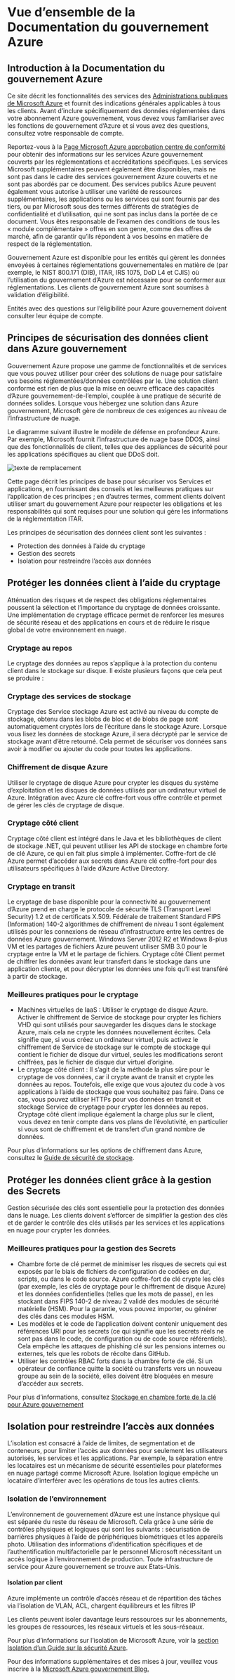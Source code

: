 <properties
    pageTitle="Documentation de gouvernement Azure | Microsoft Azure"
    description="Cela fournit une comparaison des fonctionnalités et des conseils sur le développement d’applications pour Azure gouvernement"
    services="Azure-Government"
    cloud="gov" 
    documentationCenter=""
    authors="ryansoc"
    manager="zakramer"
    editor=""/>

<tags
    ms.service="multiple"
    ms.devlang="na"
    ms.topic="article"
    ms.tgt_pltfrm="na"
    ms.workload="azure-government"
    ms.date="08/25/2016"
    ms.author="ryansoc"/>


#  <a name="azure-government-documentation-overview"></a>Vue d’ensemble de la Documentation du gouvernement Azure

##  <a name="introduction-to-azure-government-documentation"></a>Introduction à la Documentation du gouvernement Azure

Ce site décrit les fonctionnalités des services des [Administrations publiques de Microsoft Azure](https://azure.microsoft.com/features/gov/) et fournit des indications générales applicables à tous les clients. Avant d’inclure spécifiquement des données réglementées dans votre abonnement Azure gouvernement, vous devez vous familiariser avec les fonctions de gouvernement d’Azure et si vous avez des questions, consultez votre responsable de compte.

Reportez-vous à la [Page Microsoft Azure approbation centre de conformité](http://www.microsoft.com/en-us/TrustCenter/Compliance/default.aspx) pour obtenir des informations sur les services Azure gouvernement couverts par les réglementations et accréditations spécifiques. Les services Microsoft supplémentaires peuvent également être disponibles, mais ne sont pas dans le cadre des services gouvernement Azure couverts et ne sont pas abordés par ce document. Des services publics Azure peuvent également vous autorise à utiliser une variété de ressources supplémentaires, les applications ou les services qui sont fournis par des tiers, ou par Microsoft sous des termes différents de stratégies de confidentialité et d’utilisation, qui ne sont pas inclus dans la portée de ce document. Vous êtes responsable de l’examen des conditions de tous les « module complémentaire » offres en son genre, comme des offres de marché, afin de garantir qu’ils répondent à vos besoins en matière de respect de la réglementation.

Gouvernement Azure est disponible pour les entités qui gèrent les données envoyées à certaines réglementations gouvernementales en matière de (par exemple, le NIST 800.171 (DIB), ITAR, IRS 1075, DoD L4 et CJIS) où l’utilisation du gouvernement d’Azure est nécessaire pour se conformer aux réglementations. Les clients de gouvernement Azure sont soumises à validation d’éligibilité.

Entités avec des questions sur l’éligibilité pour Azure gouvernement doivent consulter leur équipe de compte.

##  <a name="principles-for-securing-customer-data-in-azure-government"></a>Principes de sécurisation des données client dans Azure gouvernement

Gouvernement Azure propose une gamme de fonctionnalités et de services que vous pouvez utiliser pour créer des solutions de nuage pour satisfaire vos besoins réglementées/données contrôlées par le. Une solution client conforme est rien de plus que la mise en oeuvre efficace des capacités d’Azure gouvernement-de-l’emploi, couplée à une pratique de sécurité de données solides.
Lorsque vous hébergez une solution dans Azure gouvernement, Microsoft gère de nombreux de ces exigences au niveau de l’infrastructure de nuage.

Le diagramme suivant illustre le modèle de défense en profondeur Azure. Par exemple, Microsoft fournit l’infrastructure de nuage base DDOS, ainsi que des fonctionnalités de client, telles que des appliances de sécurité pour les applications spécifiques au client que DDoS doit.

![texte de remplacement](./media/azure-government-Defenseindepth.png)

Cette page décrit les principes de base pour sécuriser vos Services et applications, en fournissant des conseils et les meilleures pratiques sur l’application de ces principes ; en d’autres termes, comment clients doivent utiliser smart du gouvernement Azure pour respecter les obligations et les responsabilités qui sont requises pour une solution qui gère les informations de la réglementation ITAR.

Les principes de sécurisation des données client sont les suivantes :
* Protection des données à l’aide du cryptage
* Gestion des secrets
* Isolation pour restreindre l’accès aux données

##  <a name="protecting-customer-data-using-encryption"></a>Protéger les données client à l’aide du cryptage

Atténuation des risques et de respect des obligations réglementaires poussent la sélection et l’importance du cryptage de données croissante. Une implémentation de cryptage efficace permet de renforcer les mesures de sécurité réseau et des applications en cours et de réduire le risque global de votre environnement en nuage.

### <a name="Overview"></a>Cryptage au repos
Le cryptage des données au repos s’applique à la protection du contenu client dans le stockage sur disque. Il existe plusieurs façons que cela peut se produire :

### <a name="Overview"></a>Cryptage des services de stockage

Cryptage des Service stockage Azure est activé au niveau du compte de stockage, obtenu dans les blobs de bloc et de blobs de page sont automatiquement cryptés lors de l’écriture dans le stockage Azure. Lorsque vous lisez les données de stockage Azure, il sera décrypté par le service de stockage avant d’être retourné. Cela permet de sécuriser vos données sans avoir à modifier ou ajouter du code pour toutes les applications.

### <a name="Overview"></a>Chiffrement de disque Azure
Utiliser le cryptage de disque Azure pour crypter les disques du système d’exploitation et les disques de données utilisés par un ordinateur virtuel de Azure. Intégration avec Azure clé coffre-fort vous offre contrôle et permet de gérer les clés de cryptage de disque.

### <a name="Overview"></a>Cryptage côté client
Cryptage côté client est intégré dans le Java et les bibliothèques de client de stockage .NET, qui peuvent utiliser les API de stockage en chambre forte de clé Azure, ce qui en fait plus simple à implémenter. Coffre-fort de clé Azure permet d’accéder aux secrets dans Azure clé coffre-fort pour des utilisateurs spécifiques à l’aide d’Azure Active Directory.

### <a name="Overview"></a>Cryptage en transit

Le cryptage de base disponible pour la connectivité au gouvernement d’Azure prend en charge le protocole de sécurité TLS (Transport Level Security) 1.2 et de certificats X.509. Fédérale de traitement Standard FIPS (Information) 140-2 algorithmes de chiffrement de niveau 1 sont également utilisés pour les connexions de réseau d’infrastructure entre les centres de données Azure gouvernement.  Windows Server 2012 R2 et Windows 8-plus VM et les partages de fichiers Azure peuvent utiliser SMB 3.0 pour le cryptage entre la VM et le partage de fichiers. Cryptage côté Client permet de chiffrer les données avant leur transfert dans le stockage dans une application cliente, et pour décrypter les données une fois qu’il est transféré à partir de stockage.

### <a name="Overview"></a>Meilleures pratiques pour le cryptage

* Machines virtuelles de IaaS : Utiliser le cryptage de disque Azure. Activer le chiffrement de Service de stockage pour crypter les fichiers VHD qui sont utilisés pour sauvegarder les disques dans le stockage Azure, mais cela ne crypte les données nouvellement écrites. Cela signifie que, si vous créez un ordinateur virtuel, puis activez le chiffrement de Service de stockage sur le compte de stockage qui contient le fichier de disque dur virtuel, seules les modifications seront chiffrées, pas le fichier de disque dur virtuel d’origine.
* Le cryptage côté client : Il s’agit de la méthode la plus sûre pour le cryptage de vos données, car il crypte avant de transit et crypte les données au repos. Toutefois, elle exige que vous ajoutez du code à vos applications à l’aide de stockage que vous souhaitez pas faire. Dans ce cas, vous pouvez utiliser HTTPs pour vos données en transit et stockage Service de cryptage pour crypter les données au repos. Cryptage côté client implique également la charge plus sur le client, vous devez en tenir compte dans vos plans de l’évolutivité, en particulier si vous sont de chiffrement et de transfert d’un grand nombre de données.

Pour plus d’informations sur les options de chiffrement dans Azure, consultez le [Guide de sécurité de stockage](/storage-security-guide).

##  <a name="protecting-customer-data-by-managing-secrets"></a>Protéger les données client grâce à la gestion des Secrets

Gestion sécurisée des clés sont essentielle pour la protection des données dans le nuage. Les clients doivent s’efforcer de simplifier la gestion des clés et de garder le contrôle des clés utilisés par les services et les applications en nuage pour crypter les données.

### <a name="Overview"></a>Meilleures pratiques pour la gestion des Secrets

* Chambre forte de clé permet de minimiser les risques de secrets qui est exposés par le biais de fichiers de configuration de codées en dur, scripts, ou dans le code source. Azure coffre-fort de clé crypte les clés (par exemple, les clés de cryptage pour le chiffrement de disque Azure) et les données confidentielles (telles que les mots de passe), en les stockant dans FIPS 140-2 de niveau 2 validé des modules de sécurité matérielle (HSM). Pour la garantie, vous pouvez importer, ou générer des clés dans ces modules HSM.
* Les modèles et le code de l’application doivent contenir uniquement des références URI pour les secrets (ce qui signifie que les secrets réels ne sont pas dans le code, de configuration ou de code source référentiels). Cela empêche les attaques de phishing clé sur les pensions internes ou externes, tels que les robots de récolte dans GitHub.
* Utiliser les contrôles RBAC forts dans la chambre forte de clé. Si un opérateur de confiance quitte la société ou transferts vers un nouveau groupe au sein de la société, elles doivent être bloquées en mesure d’accéder aux secrets.  

Pour plus d’informations, consultez [Stockage en chambre forte de la clé pour Azure gouvernement](/azure-government/azure-government-tech-keyvault)

##  <a name="isolation-to-restrict-data-access"></a>Isolation pour restreindre l’accès aux données

L’isolation est consacré à l’aide de limites, de segmentation et de conteneurs, pour limiter l’accès aux données pour seulement les utilisateurs autorisés, les services et les applications. Par exemple, la séparation entre les locataires est un mécanisme de sécurité essentielles pour plateformes en nuage partagé comme Microsoft Azure. Isolation logique empêche un locataire d’interférer avec les opérations de tous les autres clients.

### <a name="Overview"></a>Isolation de l’environnement
L’environnement de gouvernement d’Azure est une instance physique qui est séparée du reste du réseau de Microsoft. Cela grâce à une série de contrôles physiques et logiques qui sont les suivants : sécurisation de barrières physiques à l’aide de périphériques biométriques et les appareils photo.  Utilisation des informations d’identification spécifiques et de l’authentification multifactorielle par le personnel Microsoft nécessitant un accès logique à l’environnement de production.  Toute infrastructure de service pour Azure gouvernement se trouve aux États-Unis.

#### <a name="Overview"></a>Isolation par client
Azure implémente un contrôle d’accès réseau et de répartition des tâches via l’isolation de VLAN, ACL, chargent équilibreurs et les filtres IP

Les clients peuvent isoler davantage leurs ressources sur les abonnements, les groupes de ressources, les réseaux virtuels et les sous-réseaux.

Pour plus d’informations sur l’isolation de Microsoft Azure, voir la [section Isolation d’un Guide sur la sécurité Azure](/azure-security-getting-started/#isolation).

Pour des informations supplémentaires et des mises à jour, veuillez vous inscrire à la <a href="https://blogs.msdn.microsoft.com/azuregov/">Microsoft Azure gouvernement Blog.</a>

